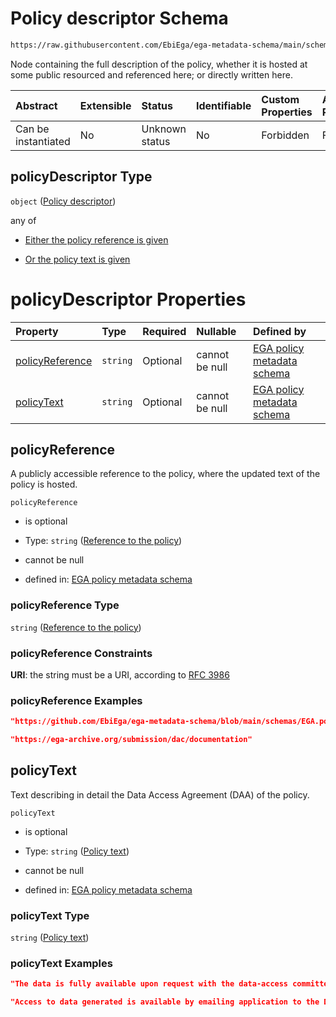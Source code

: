 # Policy descriptor Schema

```txt
https://raw.githubusercontent.com/EbiEga/ega-metadata-schema/main/schemas/EGA.policy.json#/properties/policyDescriptor
```

Node containing the full description of the policy, whether it is hosted at some public resourced and referenced here; or directly written here.

| Abstract            | Extensible | Status         | Identifiable | Custom Properties | Additional Properties | Access Restrictions | Defined In                                                                   |
| :------------------ | :--------- | :------------- | :----------- | :---------------- | :-------------------- | :------------------ | :--------------------------------------------------------------------------- |
| Can be instantiated | No         | Unknown status | No           | Forbidden         | Forbidden             | none                | [EGA.policy.json\*](../../../schemas/EGA.policy.json "open original schema") |

## policyDescriptor Type

`object` ([Policy descriptor](ega-8-properties-policy-descriptor.md))

any of

* [Either the policy reference is given](ega-8-properties-policy-descriptor-anyof-either-the-policy-reference-is-given.md "check type definition")

* [Or the policy text is given](ega-8-properties-policy-descriptor-anyof-or-the-policy-text-is-given.md "check type definition")

# policyDescriptor Properties

| Property                            | Type     | Required | Nullable       | Defined by                                                                                                                                                                                                                                                 |
| :---------------------------------- | :------- | :------- | :------------- | :--------------------------------------------------------------------------------------------------------------------------------------------------------------------------------------------------------------------------------------------------------- |
| [policyReference](#policyreference) | `string` | Optional | cannot be null | [EGA policy metadata schema](ega-8-properties-policy-descriptor-properties-reference-to-the-policy.md "https://raw.githubusercontent.com/EbiEga/ega-metadata-schema/main/schemas/EGA.policy.json#/properties/policyDescriptor/properties/policyReference") |
| [policyText](#policytext)           | `string` | Optional | cannot be null | [EGA policy metadata schema](ega-8-properties-policy-descriptor-properties-policy-text.md "https://raw.githubusercontent.com/EbiEga/ega-metadata-schema/main/schemas/EGA.policy.json#/properties/policyDescriptor/properties/policyText")                  |

## policyReference

A publicly accessible reference to the policy, where the updated text of the policy is hosted.

`policyReference`

* is optional

* Type: `string` ([Reference to the policy](ega-8-properties-policy-descriptor-properties-reference-to-the-policy.md))

* cannot be null

* defined in: [EGA policy metadata schema](ega-8-properties-policy-descriptor-properties-reference-to-the-policy.md "https://raw.githubusercontent.com/EbiEga/ega-metadata-schema/main/schemas/EGA.policy.json#/properties/policyDescriptor/properties/policyReference")

### policyReference Type

`string` ([Reference to the policy](ega-8-properties-policy-descriptor-properties-reference-to-the-policy.md))

### policyReference Constraints

**URI**: the string must be a URI, according to [RFC 3986](https://tools.ietf.org/html/rfc3986 "check the specification")

### policyReference Examples

```json
"https://github.com/EbiEga/ega-metadata-schema/blob/main/schemas/EGA.policy.json"
```

```json
"https://ega-archive.org/submission/dac/documentation"
```

## policyText

Text describing in detail the Data Access Agreement (DAA) of the policy.

`policyText`

* is optional

* Type: `string` ([Policy text](ega-8-properties-policy-descriptor-properties-policy-text.md))

* cannot be null

* defined in: [EGA policy metadata schema](ega-8-properties-policy-descriptor-properties-policy-text.md "https://raw.githubusercontent.com/EbiEga/ega-metadata-schema/main/schemas/EGA.policy.json#/properties/policyDescriptor/properties/policyText")

### policyText Type

`string` ([Policy text](ega-8-properties-policy-descriptor-properties-policy-text.md))

### policyText Examples

```json
"The data is fully available upon request with the data-access committee of this study."
```

```json
"Access to data generated is available by emailing application to the Data Access Committee and will be granted to qualified investigators for appropriate use.\\nThe following two documents may be required by the Data Access Committee.\\n1) DATA ACCESS AGREEMENT\\nIn signing this agreement, You are agreeing to be bound by the terms and conditions of access set out in this agreement.\\nDefinitions:\\n- Data means all and any human genetic data obtained related to the 'Study on the proliferation history of lung adenomas'.\\n- User means a researcher whose User Institution has previously completed this Data Access Agreement and has received acknowledgment of its acceptance.\\n- User Institution means the organization at which the User is employed, affiliated or enrolled.\\nYou agree to use the Data only for the advancement of medical research, according to the consent obtained from sample donors.\\n- Publications means, without limitation, articles published in print journals, electronic journals, reviews, books, posters and other written and verbal presentations of research.\\nYou agree not to use the data for the creation of products for sale or for any commercial purpose.\\nYou agree to preserve, at all times, the confidentiality of any information related to Data and to not transfer or disclose the Data.\\nYou agree to use the data for the approved purpose and project described in your Application.\\nYou agree to acknowledge in any work based in whole or part on the Data, the published paper from which the Data derives.\\nFor and on behalf of User:\\n Report the name of Applicants, Signature of Applicants and Date.\\nFor and on behalf of User Institution:\\nReport the name of Institutional Authority, his/her and Date.\\n\\n2) DATA ACCESS APPLICATION FORM:\\nApplications for access to data can be submitted at any time. The Data Access Committee will consider applications on a rolling basis and aim to provide a decision within one months of receipt. The Application must include:\\n- A full postal and email address for each Applicant. PhD student applicants must include their supervisors as a co-applicant and provide their full contact details.\\n- Title of the project.\\n- A clear description of the project and its specific aims, including specific details of what You plan to do with the data and including key references.\\n- Signature, name and date of each Applicant.\\n- Data Access Agreement dated and signed."
```
